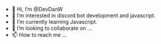 - 👋 Hi, I’m @DevDanW
- 👀 I’m interested in discord bot development and javascript.
- 🌱 I’m currently learning Javascript.
- 💞️ I’m looking to collaborate on ...
- 📫 How to reach me ...

<!---
DevDanW/DevDanW is a ✨ special ✨ repository because its `README.md` (this file) appears on your GitHub profile.
You can click the Preview link to take a look at your changes.
--->
